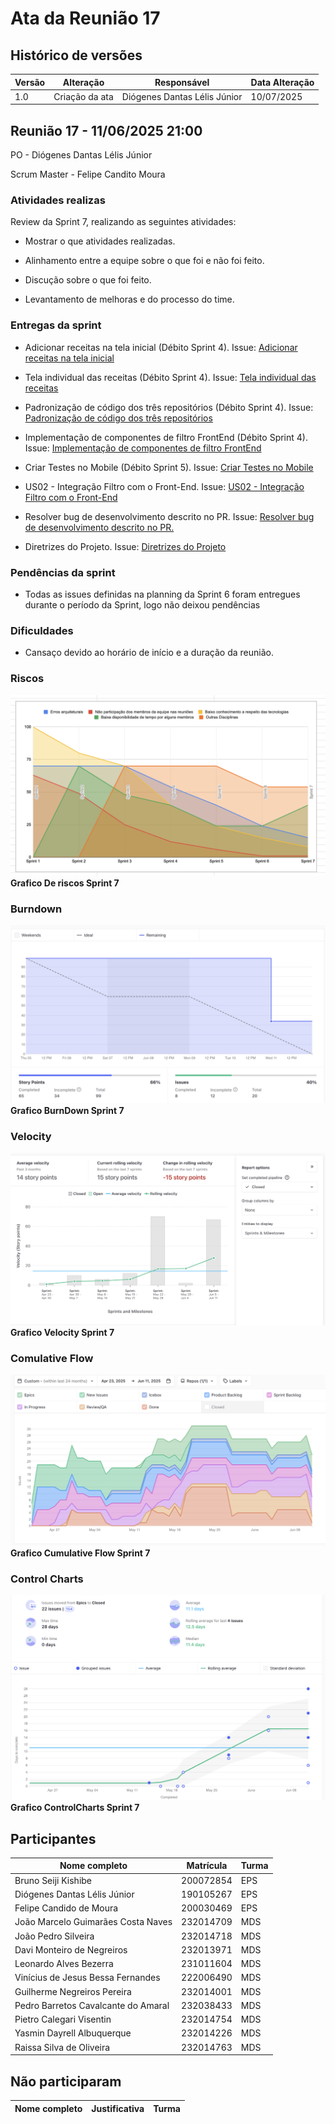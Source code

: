 # Ata da Reunião 17

## Histórico de versões

| Versão | Alteração       | Responsável         | Data Alteração |
|--------|-----------------|---------------------|----------------|
| 1.0    | Criação da ata  | Diógenes Dantas Lélis Júnior | 10/07/2025  |

## Reunião 17 - 11/06/2025 21:00

PO - Diógenes Dantas Lélis Júnior

Scrum Master - Felipe Candito Moura

### Atividades realizas

Review da Sprint 7, realizando as seguintes atividades:

- Mostrar o que atividades realizadas.

- Alinhamento entre a equipe sobre o que foi e não foi feito.

- Discução sobre o que foi feito.

- Levantamento de melhoras e do processo do time.

### Entregas da sprint

- Adicionar receitas na tela inicial (Débito Sprint 4). Issue: [Adicionar receitas na tela inicial](https://app.zenhub.com/workspaces/2025-1time3ocr-67f593a6ef2d81000f2d84b4/issues/gh/fga-eps-mds/2025.1-sidechef-docs/42)

- Tela individual das receitas (Débito Sprint 4). Issue: [Tela individual das receitas](https://app.zenhub.com/workspaces/2025-1time3ocr-67f593a6ef2d81000f2d84b4/issues/gh/fga-eps-mds/2025.1-sidechef-docs/46)

- Padronização de código dos três repositórios (Débito Sprint 4). Issue: [Padronização de código dos três repositórios](https://app.zenhub.com/workspaces/2025-1time3ocr-67f593a6ef2d81000f2d84b4/issues/gh/fga-eps-mds/2025.1-sidechef-docs/69)

- Implementação de componentes de filtro FrontEnd (Débito Sprint 4). Issue: [Implementação de componentes de filtro FrontEnd](https://app.zenhub.com/workspaces/2025-1time3ocr-67f593a6ef2d81000f2d84b4/issues/gh/fga-eps-mds/2025.1-sidechef-docs/71)

- Criar Testes no Mobile (Débito Sprint 5). Issue: [Criar Testes no Mobile](https://app.zenhub.com/workspaces/2025-1time3ocr-67f593a6ef2d81000f2d84b4/issues/gh/fga-eps-mds/2025.1-sidechef-docs/73)

- US02 - Integração Filtro com o Front-End. Issue: [US02 - Integração Filtro com o Front-End](https://app.zenhub.com/workspaces/2025-1time3ocr-67f593a6ef2d81000f2d84b4/issues/gh/fga-eps-mds/2025.1-sidechef-docs/76)

- Resolver bug de desenvolvimento descrito no PR. Issue: [Resolver bug de desenvolvimento descrito no PR.](https://app.zenhub.com/workspaces/2025-1time3ocr-67f593a6ef2d81000f2d84b4/issues/gh/fga-eps-mds/2025.1-sidechef-docs/77)

- Diretrizes do Projeto. Issue: [Diretrizes do Projeto](https://app.zenhub.com/workspaces/2025-1time3ocr-67f593a6ef2d81000f2d84b4/issues/gh/fga-eps-mds/2025.1-sidechef-docs/79)

### Pendências da sprint

- Todas as issues definidas na planning da Sprint 6 foram entregues durante o período da Sprint, logo não deixou pendências

### Dificuldades

- Cansaço devido ao horário de início e a duração da reunião.


### Riscos

![GraficoRiscos](../../assets/sprint7/GraficoRiscoSprint7.png)
**Grafico De riscos Sprint 7**

### Burndown

![GraficoBurndown](../../assets/sprint7/BurndownGraficoSprint7.png)
**Grafico BurnDown Sprint 7**

### Velocity

![GraficoVelocity](../../assets/sprint7/VelocitySprint7.png)
**Grafico Velocity Sprint 7**

### Comulative Flow

![CumulativeFlow](../../assets/sprint7/CumulativeFlowSprint7.png)
**Grafico Cumulative Flow Sprint 7**

### Control Charts

![ControlCharts](../../assets/sprint7/ControlChartSprint7.png)
**Grafico ControlCharts Sprint 7**

## Participantes

| Nome completo                                 | Matrícula   | Turma |
|-----------------------------------------------|-------------|-------|
| Bruno Seiji Kishibe                           | 200072854   | EPS   |
| Diógenes Dantas Lélis Júnior                  | 190105267   | EPS   |
| Felipe Candido de Moura                       | 200030469   | EPS   |
| João Marcelo Guimarães Costa Naves            | 232014709   | MDS   |
| João Pedro Silveira                           | 232014718   | MDS   |
| Davi Monteiro de Negreiros                    | 232013971   | MDS   |
| Leonardo Alves Bezerra                        | 231011604   | MDS   | 
| Vinícius de Jesus Bessa Fernandes             | 222006490   | MDS   | 
| Guilherme Negreiros Pereira                   | 232014001   | MDS   |
| Pedro Barretos Cavalcante do Amaral           | 232038433   | MDS   |
| Pietro Calegari Visentin                      | 232014754   | MDS   |
| Yasmin Dayrell Albuquerque                    | 232014226   | MDS   |
| Raissa Silva de Oliveira                      | 232014763   | MDS   |


## Não participaram

| Nome completo                                 | Justificativa                                        | Turma |
|-----------------------------------------------|------------------------------------------------------|-------|





